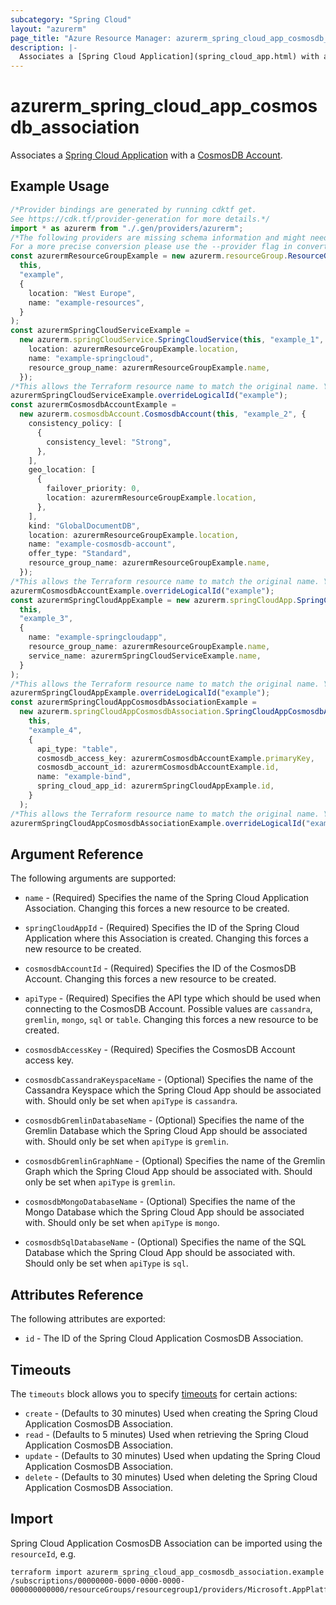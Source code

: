 ```yaml
---
subcategory: "Spring Cloud"
layout: "azurerm"
page_title: "Azure Resource Manager: azurerm_spring_cloud_app_cosmosdb_association"
description: |-
  Associates a [Spring Cloud Application](spring_cloud_app.html) with a [CosmosDB Account](cosmosdb_account.html).
---
```


# azurerm\_spring\_cloud\_app\_cosmosdb\_association

Associates a [Spring Cloud Application](spring_cloud_app.html) with a [CosmosDB Account](cosmosdb_account.html).

## Example Usage

```typescript
/*Provider bindings are generated by running cdktf get.
See https://cdk.tf/provider-generation for more details.*/
import * as azurerm from "./.gen/providers/azurerm";
/*The following providers are missing schema information and might need manual adjustments to synthesize correctly: azurerm.
For a more precise conversion please use the --provider flag in convert.*/
const azurermResourceGroupExample = new azurerm.resourceGroup.ResourceGroup(
  this,
  "example",
  {
    location: "West Europe",
    name: "example-resources",
  }
);
const azurermSpringCloudServiceExample =
  new azurerm.springCloudService.SpringCloudService(this, "example_1", {
    location: azurermResourceGroupExample.location,
    name: "example-springcloud",
    resource_group_name: azurermResourceGroupExample.name,
  });
/*This allows the Terraform resource name to match the original name. You can remove the call if you don't need them to match.*/
azurermSpringCloudServiceExample.overrideLogicalId("example");
const azurermCosmosdbAccountExample =
  new azurerm.cosmosdbAccount.CosmosdbAccount(this, "example_2", {
    consistency_policy: [
      {
        consistency_level: "Strong",
      },
    ],
    geo_location: [
      {
        failover_priority: 0,
        location: azurermResourceGroupExample.location,
      },
    ],
    kind: "GlobalDocumentDB",
    location: azurermResourceGroupExample.location,
    name: "example-cosmosdb-account",
    offer_type: "Standard",
    resource_group_name: azurermResourceGroupExample.name,
  });
/*This allows the Terraform resource name to match the original name. You can remove the call if you don't need them to match.*/
azurermCosmosdbAccountExample.overrideLogicalId("example");
const azurermSpringCloudAppExample = new azurerm.springCloudApp.SpringCloudApp(
  this,
  "example_3",
  {
    name: "example-springcloudapp",
    resource_group_name: azurermResourceGroupExample.name,
    service_name: azurermSpringCloudServiceExample.name,
  }
);
/*This allows the Terraform resource name to match the original name. You can remove the call if you don't need them to match.*/
azurermSpringCloudAppExample.overrideLogicalId("example");
const azurermSpringCloudAppCosmosdbAssociationExample =
  new azurerm.springCloudAppCosmosdbAssociation.SpringCloudAppCosmosdbAssociation(
    this,
    "example_4",
    {
      api_type: "table",
      cosmosdb_access_key: azurermCosmosdbAccountExample.primaryKey,
      cosmosdb_account_id: azurermCosmosdbAccountExample.id,
      name: "example-bind",
      spring_cloud_app_id: azurermSpringCloudAppExample.id,
    }
  );
/*This allows the Terraform resource name to match the original name. You can remove the call if you don't need them to match.*/
azurermSpringCloudAppCosmosdbAssociationExample.overrideLogicalId("example");

```

## Argument Reference

The following arguments are supported:

*   `name` - (Required) Specifies the name of the Spring Cloud Application Association. Changing this forces a new resource to be created.

*   `springCloudAppId` - (Required) Specifies the ID of the Spring Cloud Application where this Association is created. Changing this forces a new resource to be created.

*   `cosmosdbAccountId` - (Required) Specifies the ID of the CosmosDB Account. Changing this forces a new resource to be created.

*   `apiType` - (Required) Specifies the API type which should be used when connecting to the CosmosDB Account. Possible values are `cassandra`, `gremlin`, `mongo`, `sql` or `table`. Changing this forces a new resource to be created.

*   `cosmosdbAccessKey` - (Required) Specifies the CosmosDB Account access key.

*   `cosmosdbCassandraKeyspaceName` - (Optional) Specifies the name of the Cassandra Keyspace which the Spring Cloud App should be associated with. Should only be set when `apiType` is `cassandra`.

*   `cosmosdbGremlinDatabaseName` - (Optional) Specifies the name of the Gremlin Database which the Spring Cloud App should be associated with. Should only be set when `apiType` is `gremlin`.

*   `cosmosdbGremlinGraphName` - (Optional) Specifies the name of the Gremlin Graph which the Spring Cloud App should be associated with. Should only be set when `apiType` is `gremlin`.

*   `cosmosdbMongoDatabaseName` - (Optional) Specifies the name of the Mongo Database which the Spring Cloud App should be associated with. Should only be set when `apiType` is `mongo`.

*   `cosmosdbSqlDatabaseName` - (Optional) Specifies the name of the SQL Database which the Spring Cloud App should be associated with. Should only be set when `apiType` is `sql`.

## Attributes Reference

The following attributes are exported:

* `id` - The ID of the Spring Cloud Application CosmosDB Association.

## Timeouts

The `timeouts` block allows you to specify [timeouts](https://www.terraform.io/language/resources/syntax#operation-timeouts) for certain actions:

* `create` - (Defaults to 30 minutes) Used when creating the Spring Cloud Application CosmosDB Association.
* `read` - (Defaults to 5 minutes) Used when retrieving the Spring Cloud Application CosmosDB Association.
* `update` - (Defaults to 30 minutes) Used when updating the Spring Cloud Application CosmosDB Association.
* `delete` - (Defaults to 30 minutes) Used when deleting the Spring Cloud Application CosmosDB Association.

## Import

Spring Cloud Application CosmosDB Association can be imported using the `resourceId`, e.g.

```shell
terraform import azurerm_spring_cloud_app_cosmosdb_association.example /subscriptions/00000000-0000-0000-0000-000000000000/resourceGroups/resourcegroup1/providers/Microsoft.AppPlatform/spring/service1/apps/app1/bindings/bind1
```
